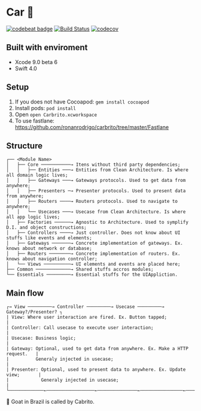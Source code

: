 # Car 🐐
[![codebeat badge](https://codebeat.co/badges/40a7d80d-a468-42d6-8061-9ca01e426aeb)](https://codebeat.co/projects/github-com-ronanrodrigo-carbrito-master) [![Build Status](https://www.bitrise.io/app/6e4614b5869bfc76/status.svg?token=_Qi9Zsdhv-akGBa0PPg4Eg&branch=master)](https://www.bitrise.io/app/6e4614b5869bfc76) [![codecov](https://codecov.io/gh/ronanrodrigo/carbrito/branch/master/graph/badge.svg)](https://codecov.io/gh/ronanrodrigo/carbrito)

## Built with enviroment
- Xcode 9.0 beta 6
- Swift 4.0

## Setup
1. If you does not have Cocoapod: `gem install cocoapod`
1. Install pods: `pod install`
1. Open `open Carbrito.xcworkspace`
1. To use fastlane: https://github.com/ronanrodrigo/carbrito/tree/master/Fastlane

## Structure
```
┌── <Module Name>
│   ├── Core ───────────→ Itens without third party dependencies;
│   │   ├── Entities ───→ Entities from Clean Architecture. Is where all domain logic lives;
│   │   ├── Gateways ───→ Gateways protocols. Used to get data from anywhere;
│   │   ├── Presenters ─→ Presenter protocols. Used to present data from anywhere;
│   │   ├── Routers ────→ Routers protocols. Used to navigate to anywhere;
│   │   └── Usecases ───→ Usecase from Clean Architecture. Is where all app logic lives;
│   ├── Factories ──────→ Agnostic to Architecture. Used to symplify D.I. and object constructions;
│   ├── Controllers ────→ Just controller. Does not know about UI stuffs like events and elements;
│   ├── Gateways ───────→ Concrete implementation of gateways. Ex. knows about network or database;
│   ├── Routers ────────→ Concrete implementation of routers. Ex. knows about navigation controller;
│   └── Views ──────────→ UI elements and events are placed here;
├── Common ─────────────→ Shared stuffs accros modules;
└── Essentials ─────────→ Essential stuffs for the UIAppliction.
```

## Main flow
```
┌→ View ─────────→ Controller ─────────→ Usecase ─────────→ Gateway?/Presenter? ┐
| View: Where user interaction are fired. Ex. Button tapped;                    |
| Controller: Call usecase to execute user interaction;                         |
| Usecase: Business logic;                                                      |
| Gateway: Optional, used to get data from anywhere. Ex. Make a HTTP request.   |
|          Generaly injected in usecase;                                        |
| Presenter: Optional, used to present data to anywhere. Ex. Update view;       |
|            Generaly injected in usecase;                                      |
└─────────────←──────────────────←───────────────←────────────────←─────────────┘
```

🐐 Goat in Brazil is called by Cabrito.
